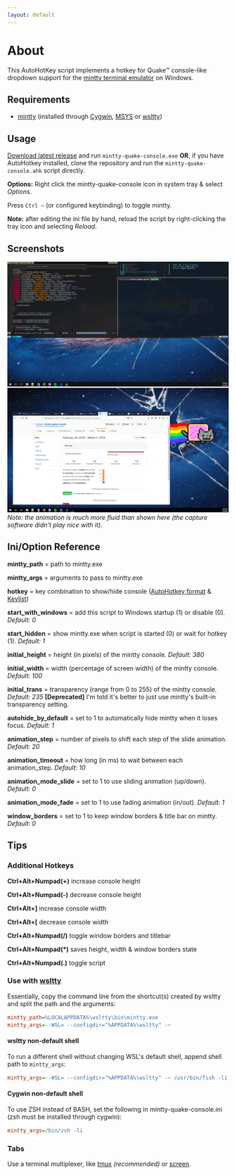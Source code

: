 ```yaml
---
layout: default
---
```


# About

This AutoHotKey script implements a hotkey for Quake&trade; console-like dropdown support for the [mintty terminal emulator](https://github.com/mintty/) on Windows.

## Requirements

- [mintty](https://github.com/mintty/) (installed through [Cygwin](http://www.cygwin.com), [MSYS](http://www.mingw.org/wiki/MSYS) or [wsltty](https://github.com/mintty/wsltty))

## Usage

[Download latest release](https://github.com/lonepie/mintty-quake-console/releases) and run `mintty-quake-console.exe` **OR**, if you have AutoHotkey installed, clone the repository and run the `mintty-quake-console.ahk` script directly.

**Options:** Right click the mintty-quake-console icon in system tray & select _Options_.

Press `Ctrl ~` (or configured keybinding) to toggle mintty.

**Note:** after editing the ini file by hand, reload the script by right-clicking the tray icon and selecting _Reload_.

## Screenshots

![mintty-quake-console Screenshot](assets/img/2018-03-05_18-08-57.png)
![mintty-quake-console Screencap](assets/img/optimized.gif)
*Note: the animation is much more fluid than shown here (the capture software didn't play nice with it).*

## Ini/Option Reference

**mintty_path** = path to mintty.exe

**mintty_args** = arguments to pass to mintty.exe

**hotkey** = key combination to show/hide console ([AutoHotkey format](https://www.autohotkey.com/docs/Hotkeys.htm) & [Keylist](https://www.autohotkey.com/docs/KeyList.htm))

**start_with_windows** = add this script to Windows startup (1) or disable (0). *Default: 0*

**start_hidden** = show mintty.exe when script is started (0) or wait for hotkey (1). *Default: 1*

**initial_height** = height (in pixels) of the mintty console. *Default: 380*

**initial_width** = width (percentage of screen width) of the mintty console. *Default: 100*

**initial_trans** = transparency (range from 0 to 255) of the mintty console. *Default: 235* **[Deprecated]** I'm told it's better to just use mintty's built-in transparency setting.

**autohide_by_default** = set to 1 to automatically hide mintty when it loses focus. *Default: 1*

**animation_step** = number of pixels to shift each step of the slide animation. *Default: 20*

**animation_timeout** = how long (in ms) to wait between each animation_step. *Default: 10*

**animation_mode_slide** = set to 1 to use sliding animation (up/down). *Default: 0*

**animation_mode_fade** = set to 1 to use fading animation (in/out). *Default: 1*

**window_borders** = set to 1 to keep window borders & title bar on mintty. *Default: 0*

## Tips

### Additional Hotkeys

**Ctrl+Alt+Numpad(+)** increase console height

**Ctrl+Alt+Numpad(-)** decrease console height

**Ctrl+Alt+]** increase console width

**Ctrl+Alt+[** decrease console width

**Ctrl+Alt+Numpad(/)** toggle window borders and titlebar

**Ctrl+Alt+Numpad(*)** saves height, width & window borders state

**Ctrl+Alt+Numpad(.)** toggle script

### Use with [wsltty](https://github.com/mintty/wsltty)

Essentially, copy the command line from the shortcut(s) created by wsltty and split the path and the arguments:

```ini
mintty_path=%LOCALAPPDATA%\wsltty\bin\mintty.exe
mintty_args=--WSL= --configdir="%APPDATA%\wsltty" -~
```

#### wsltty non-default shell

To run a different shell without changing WSL's default shell, append shell path to `mintty_args`:

```ini
mintty_args=--WSL= --configdir="%APPDATA%\wsltty" -~ /usr/bin/fish -li
```

#### Cygwin non-default shell

To use ZSH instead of BASH, set the following in mintty-quake-console.ini (zsh must be installed through cygwin):

```ini
mintty_args=/bin/zsh -li
```

### Tabs

Use a terminal multiplexer, like [tmux](https://github.com/tmux/tmux/wiki) *(recommended)* or [screen](https://www.gnu.org/software/screen/).
